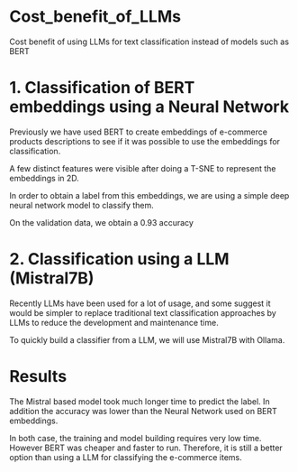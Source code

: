 # Cost_benefit_of_LLMs
Cost benefit of using LLMs for text classification instead of models such as BERT

# 1. Classification of BERT embeddings using a Neural Network

Previously we have used BERT to create embeddings of e-commerce products descriptions to see if it was possible to use the embeddings for classification.

A few distinct features were visible after doing a T-SNE to represent the embeddings in 2D.

In order to obtain a label from this embeddings, we are using a simple deep neural network model to classify them.

On the validation data, we obtain a 0.93 accuracy

# 2. Classification using a LLM (Mistral7B)

Recently LLMs have been used for a lot of usage, and some suggest it would be simpler to replace traditional text classification approaches by LLMs to reduce the development and maintenance time.

To quickly build a classifier from a LLM, we will use Mistral7B with Ollama.

# Results

The Mistral based model took much longer time to predict the label. In addition the accuracy was lower than the Neural Network used on BERT embeddings.

In both case, the training and model building requires very low time. However BERT was cheaper and faster to run. Therefore, it is still a better option than using a LLM for classifying the e-commerce items.
